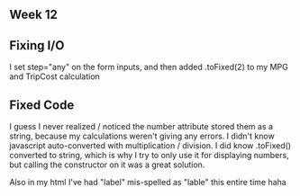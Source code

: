 ## Week 12

## Fixing I/O

I set step="any" on the form inputs, and then added .toFixed(2) to my MPG and TripCost calculation

## Fixed Code

I guess I never realized / noticed the number attribute stored them as a string, because my calculations weren't giving any errors. I didn't know javascript auto-converted with multiplication / division. I did know .toFixed() converted to string, which is why I try to only use it for displaying numbers, but calling the constructor on it was a great solution. 

Also in my html I've had "label" mis-spelled as "lable" this entire time haha